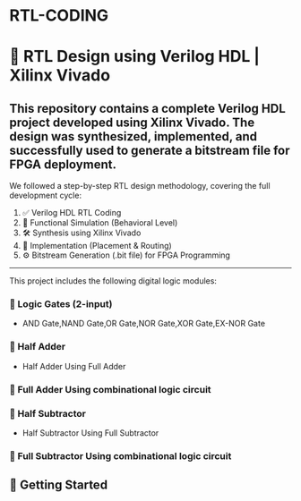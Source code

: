 # RTL-CODING
# 🔧 RTL Design using Verilog HDL | Xilinx Vivado

This repository contains a complete Verilog HDL project developed using **Xilinx Vivado**. The design was synthesized, implemented, and successfully used to generate a bitstream file for FPGA deployment.
---
We followed a step-by-step RTL design methodology, covering the full development cycle:

1. ✅ Verilog HDL RTL Coding  
2. 🧪 Functional Simulation (Behavioral Level)  
3. 🛠️ Synthesis using Xilinx Vivado  
4. 🧩 Implementation (Placement & Routing)  
5. ⚙️ Bitstream Generation (.bit file) for FPGA Programming

---
This project includes the following digital logic modules:

### 🔹 Logic Gates (2-input)
- AND Gate,NAND Gate,OR Gate,NOR Gate,XOR Gate,EX-NOR Gate
### 🔹 Half Adder
- Half Adder Using Full Adder
### 🔹 Full Adder Using combinational logic circuit
### 🔹 	Half Subtractor
- Half Subtractor Using Full Subtractor
### 🔹 	Full Subtractor Using combinational logic circuit
## 🚀 Getting Started
